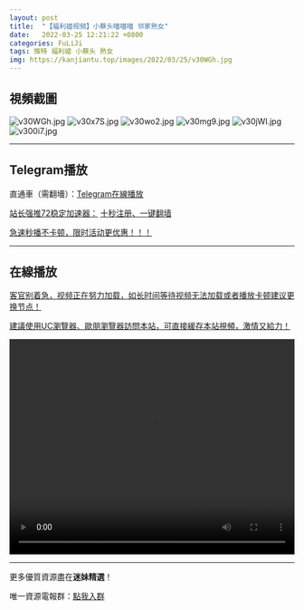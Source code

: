 ```yaml
---
layout: post
title:  "【福利姬视频】小蔡头喵喵喵 邻家熟女"
date:   2022-03-25 12:21:22 +0800
categories: FuLiJi
tags: 推特 福利姬 小蔡头 熟女
img: https://kanjiantu.top/images/2022/03/25/v30WGh.jpg
---
```



## 視頻截圖

![v30WGh.jpg](https://kanjiantu.top/images/2022/03/25/v30WGh.jpg)
![v30x7S.jpg](https://kanjiantu.top/images/2022/03/25/v30x7S.jpg)
![v30wo2.jpg](https://kanjiantu.top/images/2022/03/25/v30wo2.jpg)
![v30mg9.jpg](https://kanjiantu.top/images/2022/03/25/v30mg9.jpg)
![v30jWI.jpg](https://kanjiantu.top/images/2022/03/25/v30jWI.jpg)
![v300i7.jpg](https://kanjiantu.top/images/2022/03/25/v300i7.jpg)

* * *
## Telegram播放

直通車（需翻墻）：[Telegram在線播放](https://t.me/mimeijingxuan/295)

<u>站长强推72稳定加速器：</u> [十秒注册、一键翻墙](https://www.mimei.blog/skip/vpn.html)


<u>急速秒播不卡顿，限时活动更优惠！！！</u>
* * *
## 在線播放
<u>客官别着急，视频正在努力加载，如长时间等待视频无法加载或者播放卡顿建议更换节点！</u>

<u>建議使用UC瀏覽器、歐朋瀏覽器訪問本站，可直接緩存本站視頻，激情又給力！</u>
<center><video src="https://cdn.publer.io/uploads/videos/62472e1adb279736bfa8123a/cb78c13f49f367fad6990eb8da5e2809.mp4" width="100%" height="380px" controls="controls"></video></center>


* * *
更多優質資源盡在**迷妹精選**！

唯一資源電報群：[點我入群](https://t.me/mimeijingxuan)


